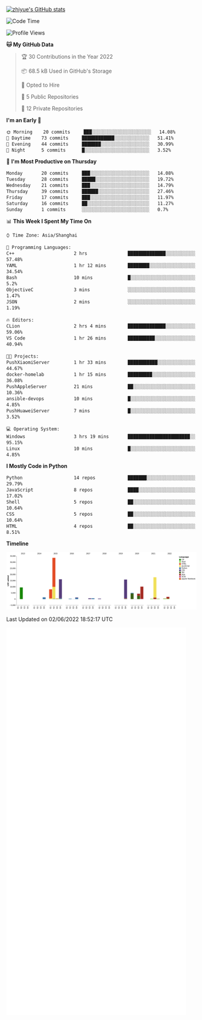 
[![zhiyue's GitHub stats](https://github-readme-stats.vercel.app/api?username=zhiyue)](https://github.com/anuraghazra/github-readme-stats&&show_icons=true)

<!--START_SECTION:waka-->
![Code Time](http://img.shields.io/badge/Code%20Time-0%20secs-blue)

![Profile Views](http://img.shields.io/badge/Profile%20Views-0-blue)

**🐱 My GitHub Data** 

> 🏆 30 Contributions in the Year 2022
 > 
> 📦 68.5 kB Used in GitHub's Storage 
 > 
> 💼 Opted to Hire
 > 
> 📜 5 Public Repositories 
 > 
> 🔑 12 Private Repositories  
 > 
**I'm an Early 🐤** 

```text
🌞 Morning    20 commits     ███░░░░░░░░░░░░░░░░░░░░░░   14.08% 
🌆 Daytime    73 commits     ████████████░░░░░░░░░░░░░   51.41% 
🌃 Evening    44 commits     ███████░░░░░░░░░░░░░░░░░░   30.99% 
🌙 Night      5 commits      █░░░░░░░░░░░░░░░░░░░░░░░░   3.52%

```
📅 **I'm Most Productive on Thursday** 

```text
Monday       20 commits     ███░░░░░░░░░░░░░░░░░░░░░░   14.08% 
Tuesday      28 commits     █████░░░░░░░░░░░░░░░░░░░░   19.72% 
Wednesday    21 commits     ███░░░░░░░░░░░░░░░░░░░░░░   14.79% 
Thursday     39 commits     ██████░░░░░░░░░░░░░░░░░░░   27.46% 
Friday       17 commits     ███░░░░░░░░░░░░░░░░░░░░░░   11.97% 
Saturday     16 commits     ██░░░░░░░░░░░░░░░░░░░░░░░   11.27% 
Sunday       1 commits      ░░░░░░░░░░░░░░░░░░░░░░░░░   0.7%

```


📊 **This Week I Spent My Time On** 

```text
⌚︎ Time Zone: Asia/Shanghai

💬 Programming Languages: 
C++                      2 hrs               ██████████████░░░░░░░░░░░   57.48% 
YAML                     1 hr 12 mins        ████████░░░░░░░░░░░░░░░░░   34.54% 
Bash                     10 mins             █░░░░░░░░░░░░░░░░░░░░░░░░   5.2% 
ObjectiveC               3 mins              ░░░░░░░░░░░░░░░░░░░░░░░░░   1.47% 
JSON                     2 mins              ░░░░░░░░░░░░░░░░░░░░░░░░░   1.19%

🔥 Editors: 
CLion                    2 hrs 4 mins        ██████████████░░░░░░░░░░░   59.06% 
VS Code                  1 hr 26 mins        ██████████░░░░░░░░░░░░░░░   40.94%

🐱‍💻 Projects: 
PushXiaomiServer         1 hr 33 mins        ███████████░░░░░░░░░░░░░░   44.67% 
docker-homelab           1 hr 15 mins        █████████░░░░░░░░░░░░░░░░   36.08% 
PushAppleServer          21 mins             ██░░░░░░░░░░░░░░░░░░░░░░░   10.36% 
ansible-devops           10 mins             █░░░░░░░░░░░░░░░░░░░░░░░░   4.85% 
PushHuaweiServer         7 mins              █░░░░░░░░░░░░░░░░░░░░░░░░   3.52%

💻 Operating System: 
Windows                  3 hrs 19 mins       ███████████████████████░░   95.15% 
Linux                    10 mins             █░░░░░░░░░░░░░░░░░░░░░░░░   4.85%

```

**I Mostly Code in Python** 

```text
Python                   14 repos            ███████░░░░░░░░░░░░░░░░░░   29.79% 
JavaScript               8 repos             ████░░░░░░░░░░░░░░░░░░░░░   17.02% 
Shell                    5 repos             ██░░░░░░░░░░░░░░░░░░░░░░░   10.64% 
CSS                      5 repos             ██░░░░░░░░░░░░░░░░░░░░░░░   10.64% 
HTML                     4 repos             ██░░░░░░░░░░░░░░░░░░░░░░░   8.51%

```


**Timeline**

![Chart not found](https://raw.githubusercontent.com/zhiyue/zhiyue/main/charts/bar_graph.png) 


 Last Updated on 02/06/2022 18:52:17 UTC
<!--END_SECTION:waka-->

<!-- [![Top Langs](https://github-readme-stats.vercel.app/api/top-langs/?username=zhiyue)](https://github.com/anuraghazra/github-readme-stats) -->

![](./github-metrics.svg)

